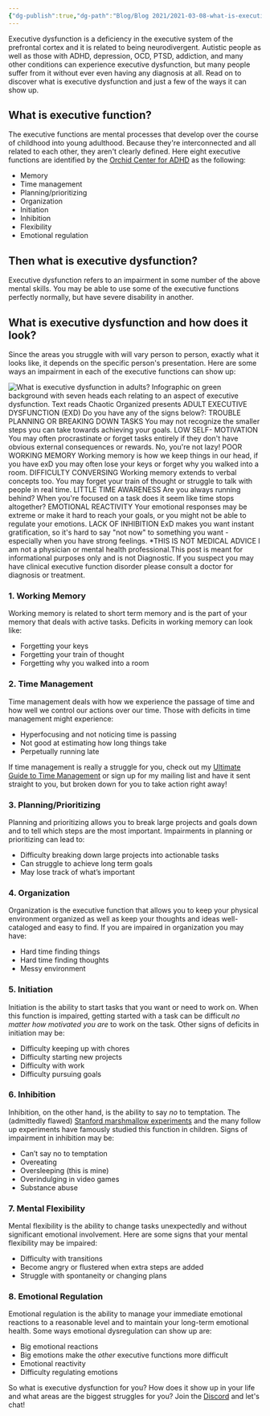 ```yaml
---
{"dg-publish":true,"dg-path":"Blog/Blog 2021/2021-03-08-what-is-executive-dysfunction.md","permalink":"/blog/blog-2021/2021-03-08-what-is-executive-dysfunction/","title":"What is Executive Dysfunction? Learn 20+ ways it can wreak havoc on your life","tags":["executive-dysfunction"],"noteIcon":"","created":"","updated":"2023-08-08T14:02:44.000-04:00"}
---
```



Executive dysfunction is a deficiency in the executive system of the prefrontal cortex and it is related to being neurodivergent. Autistic people as well as those with ADHD, depression, OCD, PTSD, addiction, and many other conditions can experience executive dysfunction, but many people suffer from it without ever even having any diagnosis at all. Read on to discover what is executive dysfunction and just a few of the ways it can show up.

## What is executive function?

The executive functions are mental processes that develop over the course of childhood into young adulthood. Because they're interconnected and all related to each other, they aren't clearly defined. Here eight executive functions are identified by the [Orchid Center for ADHD](https://orchidadhd.com/2018/02/02/what-is-executive-dysfunction-and-how-does-it-relate-to-adhd/) as the following:

- Memory
- Time management
- Planning/prioritizing
- Organization
- Initiation
- Inhibition
- Flexibility
- Emotional regulation

## Then what is executive dysfunction?

Executive dysfunction refers to an impairment in some number of the above mental skills. You may be able to use some of the executive functions perfectly normally, but have severe disability in another.

## What is executive dysfunction and how does it look?

Since the areas you struggle with will vary person to person, exactly what it looks like, it depends on the specific person's presentation. Here are some ways an impairment in each of the executive functions can show up:

![What is executive dysfunction in adults? Infographic on green background with seven heads each relating to an aspect of executive dysfunction. Text reads Chaotic Organized presents ADULT EXECUTIVE DYSFUNCTION (EXD) Do you have any of the signs below?: TROUBLE PLANNING OR BREAKING DOWN TASKS You may not recognize the smaller steps you can take towards achieving your goals. LOW SELF- MOTIVATION You may often procrastinate or forget tasks entirely if they don't have obvious external consequences or rewards. No, you're not lazy! POOR WORKING MEMORY Working memory is how we keep things in our head, if you have exD you may often lose your keys or forget why you walked into a room. DIFFICULTY CONVERSING Working memory extends to verbal concepts too. You may forget your train of thought or struggle to talk with people in real time. LITTLE TIME AWARENESS Are you always running behind? When you're focused on a task does it seem like time stops altogether? EMOTIONAL REACTIVITY Your emotional responses may be extreme or make it hard to reach your goals, or you might not be able to regulate your emotions. LACK OF INHIBITION ExD makes you want instant gratification, so it's hard to say "not now" to something you want - especially when you have strong feelings. *THIS IS NOT MEDICAL ADVICE I am not a physician or mental health professional.This post is meant for informational purposes only and is not Diagnostic. If you suspect you may have clinical executive function disorder please consult a doctor for diagnosis or treatment.](https://i.imgur.com/3Nse00Q.jpg)

### 1\. Working Memory

Working memory is related to short term memory and is the part of your memory that deals with active tasks. Deficits in working memory can look like:

- Forgetting your keys
- Forgetting your train of thought
- Forgetting why you walked into a room

### 2\. Time Management

Time management deals with how we experience the passage of time and how well we control our actions over our time. Those with deficits in time management might experience:

- Hyperfocusing and not noticing time is passing
- Not good at estimating how long things take
- Perpetually running late

If time management is really a struggle for you, check out my [Ultimate Guide to Time Management](https://chaoticorganized.com/time-management-for-executive-dysfunction/) or sign up for my mailing list and have it sent straight to you, but broken down for you to take action right away!

### 3\. Planning/Prioritizing

Planning and prioritizing allows you to break large projects and goals down and to tell which steps are the most important. Impairments in planning or prioritizing can lead to:

- Difficulty breaking down large projects into actionable tasks
- Can struggle to achieve long term goals
- May lose track of what’s important

### 4\. Organization

Organization is the executive function that allows you to keep your physical environment organized as well as keep your thoughts and ideas well-cataloged and easy to find. If you are impaired in organization you may have:

- Hard time finding things
- Hard time finding thoughts
- Messy environment

### 5\. Initiation

Initiation is the ability to start tasks that you want or need to work on. When this function is impaired, getting started with a task can be difficult _no matter how motivated you are_ to work on the task. Other signs of deficits in initiation may be:

- Difficulty keeping up with chores
- Difficulty starting new projects
- Difficulty with work
- Difficulty pursuing goals

### 6\. Inhibition

Inhibition, on the other hand, is the ability to say _no_ to temptation. The (admittedly flawed) [Stanford marshmallow experiments](https://en.wikipedia.org/wiki/Stanford_marshmallow_experiment) and the many follow up experiments have famously studied this function in children. Signs of impairment in inhibition may be:

- Can’t say no to temptation
- Overeating
- Oversleeping (this is mine)
- Overindulging in video games
- Substance abuse

### 7\. Mental Flexibility

Mental flexibility is the ability to change tasks unexpectedly and without significant emotional involvement. Here are some signs that your mental flexibility may be impaired:

- Difficulty with transitions
- Become angry or flustered when extra steps are added
- Struggle with spontaneity or changing plans

### 8\. Emotional Regulation

Emotional regulation is the ability to manage your immediate emotional reactions to a reasonable level and to maintain your long-term emotional health. Some ways emotional dysregulation can show up are:

- Big emotional reactions
- Big emotions make the _other_ executive functions more difficult
- Emotional reactivity
- Difficulty regulating emotions

So what is executive dysfunction for you? How does it show up in your life and what areas are the biggest struggles for you? Join the [Discord](https://discord.gg/JkPbnhb) and let's chat!
